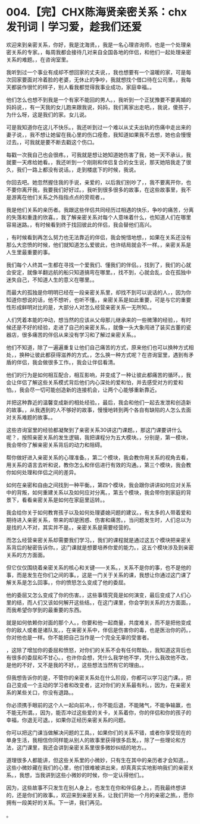 # 004.【完】CHX陈海贤亲密关系：chx发刊词丨学习爱，趁我们还爱

欢迎来到亲密关系，你好，我是沈海贤。，我是一名心理咨询师，也是一个处理亲密关系的专家。，每周我都会接待几对来自全国各地的伴侣，和他们一起处理亲密关系的难题。，在咨询室里。

我听到过一个事业有成却不想回家的丈夫说，，我也想要有一个温暖的家，可是每次回家要面对冷着脸的老婆，无休止的争吵，我就想找个借口待在公司里。，我每天都装作很忙的样子，别人看我都觉得我事业成功，家庭幸福。。

他们怎么也想不到我是一个有家不能回的男人。，我听到一个正犹豫要不要离婚的妈妈说，，有一天我的女儿跑来跟我说，妈妈，我们离家出走吧。，我说，傻孩子，为什么呀，这是我们的家。女儿说。

可是我知道你在这儿不快乐。，我还听到过一个难以从丈夫出轨的伤痛中走出来的妻子说，，我不想让她留在我心里的伤口痊愈，我知道如果我不去想，她也会慢慢过去。，可我就是要不断去戳这个伤口。

每戳一次我自己也会很疼。，可我就是想让她知道她伤害了我，她一天不承认，我就要一天疼给她看。，我还听到一个刚刚和伴侣复合的女生说，那天她陪我走了很久，我们一路上都没有说话。，走到楼底下的时候，我说。

你回去吧。她忽然握住我的手说，亲爱的，以后我们别吵了，，我不要离开你，也不要你离开我，我要我们好好过。，我听到很多很多的故事，在这些故事里，我不是游离在他们关系之外指指点点的旁观者，。

我是他们关系的亲历者。我跟这些伴侣共同经历过相遇的快乐，争吵的痛苦，分离的失落和重逢的欣喜。，我了解亲密关系对每个人意味着什么，也知道人们在哪里容易迷路。，有时候看到终于找回彼此的伴侣，我会替他们高兴。

，有时候看到再怎么努力也无法靠近的伴侣，我会惋惜地想，，如果在关系还没有那么大恋愤的时候，他们就知道怎么爱彼此，也许结局就会不一样。，亲密关系是人生里最重要的事。

我们每个人终其一生都在寻找一个爱我们、懂我们的伴侣。，找到了，我们的心就会安定，就像羊翻远航的船只知道搞弯在哪里。，找不到，心就会乱，会在孤独中迷失自己，不知道人生的意义在哪里。。

而最大的孤独是你明明已经在一段亲密关系里，却找不到可以说话的人，，因为你知道你想说的话，他不想听，也听不懂。，亲密关系是如此重要，可是与它的重要性形成鲜明对比的是，大部分人对怎么经营亲密关系一无所知。。

人们凭着本能的冲动，想当然的应该从父母那儿继承来的一些微薄的经验，，有时候还是不好的经验，走进了自己的亲密关系。，就像一头大象闯进了装买古董的瓷器店，很多痛苦的伴侣从来没有学习和了解过亲密关系。。

他们不知道，除了一遍遍重复让他们自己痛苦的方式，原来他们也可以换种方式相处，，换种让彼此都获得滋养的方式。，怎么换一种方式呢？在咨询室里，遇到有矛盾的伴侣，我会做很多工作。，我会让伴侣看清。

他们的行为是如何相互配合，相互影响，并变成了一种让彼此都痛苦的循环。，我会让伴侣了解这些关系模式背后他们内心深处的爱和怕，并去感受对方的爱和怕。，我会尽一切可能创造新的连接机会，让两个心能够重新靠近。

并把这种靠近的温馨变成新的相处经验。，最后，我会和他们一起去发泄和创造新的故事。，从我遇到的人不够好的故事，慢慢地转到两个各自有缺陷的人怎么去面对关系难题的故事。。

这些咨询室里的经验都凝聚到了亲密关系30讲这门课题。，那这门课要讲什么呢？，按照亲密关系的发生逻辑，我把课程分为五大模块。，分别是，第一模块，我会带你了解亲密关系背后的动力和阻碍。

帮你做好进入亲密关系的心理准备。，第二个模块，我会教你用关系的视角去看，用关系的语言去听和说，教你怎么和伴侣进行有效的沟通。，第三个模块，我会教你如何处理和伴侣之间的差异。

如何在亲密和自由之间找到一种平衡。，第四个模块，我会跟你讲讲如何应对关系中的背叛，如何重建关系以及如何应对分离。，第五个模块，我会带你到家庭的背景下，看看亲密关系是如何在家庭里运转。。

我会给你关于如何教育孩子以及如何处理婆媳问题的建议。，有太多的人带着爱和期待进入亲密关系，带来的却是困惑、伤害和痛苦。，当问题发生时，人们总以为是找的人不对，其实并不是。，亲密关系是需要经营的。

而怎么经营亲密关系却需要我们学习。，我们的课程就是通过这五个模块把亲密关系背后的秘密告诉你。，这门课就是想要培养你爱的能力。，这五个模块涉及到亲密关系的方方面面。

但它仅仅围绕着亲密关系的核心和关键——关系。，关系不是你的事，也不是他的事，而是发生在你们之间的事。，这是一门关于关系的课，我想让你通过这门课了解关系是怎么回事。，你的愤怒怎么变成了他的委屈。

他的委屈又怎么变成了你的伤害。，这些事情究竟是如何演变，最后变成了人们心里的结，而人们又该如何解开这些结。，在这门课里，你会学到关系的方方面面。，而我希望你学到的最重要的东西。

就是如何依赖你对面的那个人。，你要和他一起商量，共度难关，而不是把他变成你的敌人或者是诸队友。，在亲密关系中，伴侣是伤害你的毒，也是医治你的药。，你对他也是一样。你不能把自己当作是一个完全无辜的受害者。

，这除了增加你的委屈和愤怒，对你们的关系不会有任何帮助。，我知道这背后也有很多的委屈和不甘心。，也许你会想，凭什么我学他不学，凭什么我改他不改，是他的不好，又不是我的不好。，这些想法当然有它的理由。。

但我想告诉你的是，不管你的亲密关系处在什么阶段，你都可以学习这门课。，把自己变成一个主动的学习者和改变者，这对你们的关系最有利。，因为，在亲密关系的某些关口，你没有退路。。

你必须携手眼前的这个人一起向前冲。，你不能后退，不能赌气，不能争输赢，也不能无所谓。，因为，能否冲过这些爱的关卡，关系着你，你的伴侣和你的孩子的幸福，你退无可退。，如果你正经历亲密关系的问题。

你可以把这门课当做解决问题的工具。，如果你们的关系不错，或者你享受现在的单身生活，我相信你同样能从别人的故事里获得很多启发。，除了一些理论和方法，这门课里，我还会讲到亲密关系里很多微妙纠结的地方。。

道理很多人都能讲，但这些关系里的小微妙，只有生在其中的亲历者才会知道。，这些小微妙藏在我们的心里，他们很难被讲出来，却真真实实地影响我们的亲密关系。，我想，当我讲到这些小微妙的时候，你一定认得他们。。

因为，这些故事不只发生在别人身上，也发生在你和伴侣身上。，而我最终想讲的，还是你们的故事。，欢迎来到亲密关系，让我们开始一个月的亲密之旅。，愿你拥有一段美好的关系。下一讲，我们再见。

。